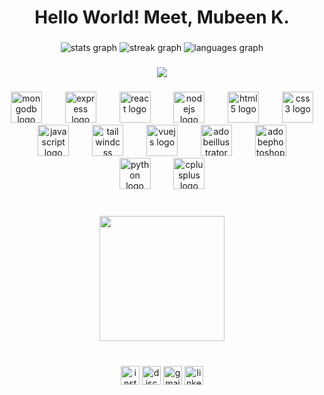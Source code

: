 <h1 align="center">Hello World! Meet, Mubeen K.</h1>

###

<div align="center">
  <img src="https://github-readme-stats.vercel.app/api?username=RuntimeTerrorrr&hide_title=true&hide_rank=false&show_icons=true&include_all_commits=false&count_private=true&disable_animations=false&theme=chartreuse-dark&locale=en&hide_border=true" height="" alt="stats graph"  />
  <img src="https://streak-stats.demolab.com?user=RuntimeTerrorrr&locale=en&mode=daily&theme=chartreuse-dark&hide_border=true&border_radius=5" height="" alt="streak graph"  />
  <img src="https://github-readme-stats.vercel.app/api/top-langs?username=RuntimeTerrorrr&locale=en&hide_title=true&layout=compact&card_width=320&langs_count=5&theme=chartreuse-dark&hide_border=true" height="" alt="languages graph"  />
</div>

###

<div align="center">
  <img src="https://profile-counter.glitch.me/RuntimeTerrorrr/count.svg?"  />
</div>

###

<div align="center">
  <img src="https://skillicons.dev/icons?i=mongodb" height="50" alt="mongodb logo"  />
  <img width="29" />
  <img src="https://skillicons.dev/icons?i=express" height="50" alt="express logo"  />
  <img width="29" />
  <img src="https://skillicons.dev/icons?i=react" height="50" alt="react logo"  />
  <img width="29" />
  <img src="https://skillicons.dev/icons?i=nodejs" height="50" alt="nodejs logo"  />
  <img width="29" />
  <img src="https://skillicons.dev/icons?i=html" height="50" alt="html5 logo"  />
  <img width="29" />
  <img src="https://skillicons.dev/icons?i=css" height="50" alt="css3 logo"  />
  <img width="29" />
  <img src="https://skillicons.dev/icons?i=js" height="50" alt="javascript logo"  />
  <img width="29" />
  <img src="https://skillicons.dev/icons?i=tailwind" height="50" alt="tailwindcss logo"  />
  <img width="29" />
  <img src="https://skillicons.dev/icons?i=vue" height="50" alt="vuejs logo"  />
  <img width="29" />
  <img src="https://skillicons.dev/icons?i=ai" height="50" alt="adobeillustrator logo"  />
  <img width="29" />
  <img src="https://skillicons.dev/icons?i=ps" height="50" alt="adobephotoshop logo"  />
  <img width="29" />
  <img src="https://skillicons.dev/icons?i=py" height="50" alt="python logo"  />
  <img width="29" />
  <img src="https://skillicons.dev/icons?i=cpp" height="50" alt="cplusplus logo"  />
</div>

###

<br clear="both">

<div align="center">
  <img height="200" src="https://i.pinimg.com/originals/4b/c7/91/4bc7917beb4aac43d2d405b05911e35f.gif"  />
</div>

###

<br clear="both">

<div align="center">
  <img src="https://img.shields.io/static/v1?message=Instagram&logo=instagram&label=&color=E4405F&logoColor=white&labelColor=&style=for-the-badge" height="30" alt="instagram logo"  />
  <img src="https://img.shields.io/static/v1?message=Discord&logo=discord&label=&color=7289DA&logoColor=white&labelColor=&style=for-the-badge" height="30" alt="discord logo"  />
  <img src="https://img.shields.io/static/v1?message=Gmail&logo=gmail&label=&color=D14836&logoColor=white&labelColor=&style=for-the-badge" height="30" alt="gmail logo"  />
  <img src="https://img.shields.io/static/v1?message=LinkedIn&logo=linkedin&label=&color=0077B5&logoColor=white&labelColor=&style=for-the-badge" height="30" alt="linkedin logo"  />
</div>

###
